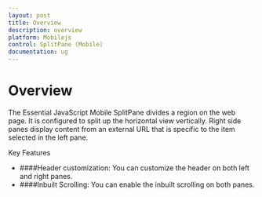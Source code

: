 ```yaml
---
layout: post
title: Overview
description: overview
platform: Mobilejs
control: SplitPane (Mobile)
documentation: ug
---
```


# Overview

The Essential JavaScript Mobile SplitPane divides a region on the web page.  It is configured to split up the horizontal view vertically. Right side panes display content from an external URL that is specific to the item selected in the left pane. 

Key Features

* ####Header customization: You can customize the header on both left and right panes.
* ####Inbuilt Scrolling: You can enable the inbuilt scrolling on both panes.
